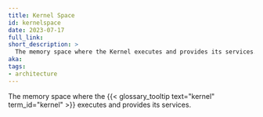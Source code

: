 ```yaml
---
title: Kernel Space
id: kernelspace
date: 2023-07-17
full_link:
short_description: >
  The memory space where the Kernel executes and provides its services.
aka:
tags:
- architecture
---
```

The memory space where the {{< glossary_tooltip text="kernel" term_id="kernel" >}} executes and provides its services.

<!--more-->
